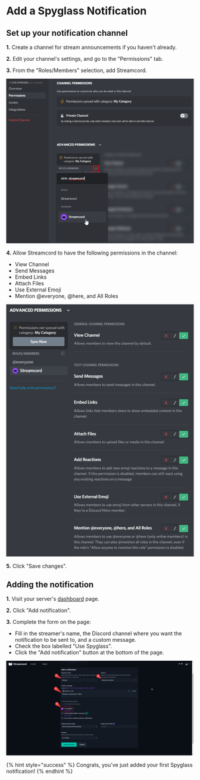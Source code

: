 # Add a Spyglass Notification

## &#x20;Set up your notification channel

**1.** Create a channel for stream announcements if you haven't already.

**2.** Edit your channel's settings, and go to the "Permissions" tab.

**3.** From the "Roles/Members" selection, add Streamcord.

![Add Streamcord to the channel's permission overrides.](<../../.gitbook/assets/image (10).png>)

**4.** Allow Streamcord to have the following permissions in the channel:

* View Channel
* Send Messages
* Embed Links
* Attach Files
* Use External Emoji
* Mention @everyone, @here, and All Roles

![Give Streamcord the needed permissions.](../../.gitbook/assets/image.png)

**5.** Click "Save changes".

## Adding the notification

**1.** Visit your server's [dashboard](https://dash.streamcord.io/) page.

**2.** Click "Add notification".

**3.** Complete the form on the page:

* Fill in the streamer's name, the Discord channel where you want the notification to be sent to, and a custom message.
* Check the box labelled "Use Spyglass".
* Click the "Add notification" button at the bottom of the page.

![](<../../.gitbook/assets/image (35).png>)

{% hint style="success" %}
Congrats, you've just added your first Spyglass notification!
{% endhint %}
